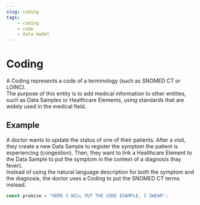 ```yaml
---
slug: coding
tags:
    - coding
    - code
    - data model
---
```


# Coding

A Coding represents a code of a terminology (such as SNOMED CT or LOINC).  
The purpose of this entity is to add medical information to other entities, such as Data Samples or Healthcare Elements,
using standards that are widely used in the medical field.  

## Example 

A doctor wants to update the status of one of their patients. After a visit, they create a new Data Sample to register 
the symptom the patient is experiencing (congestion). Then, they want to link a Healthcare Element to the Data Sample to
put the symptom in the context of a diagnosis (hay fever).  
Instead of using the natural language description for both the symptom and the diagnosis, the doctor uses a Coding to
put the SNOMED CT terms instead.

```typescript
const promise = "HERE I WILL PUT THE CODE EXAMPLE, I SWEAR";
```

